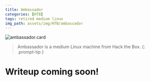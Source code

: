 ```yaml
---
title: Ambassador
categories: [HTB]
tags: retired medium linux
img_path: assets/img/HTB/ambassador
---
```


![ambassador.card](Ambassador.png)

> Ambassador is a medium Linux machine from Hack the Box. 
{: .prompt-tip }

# Writeup coming soon!
